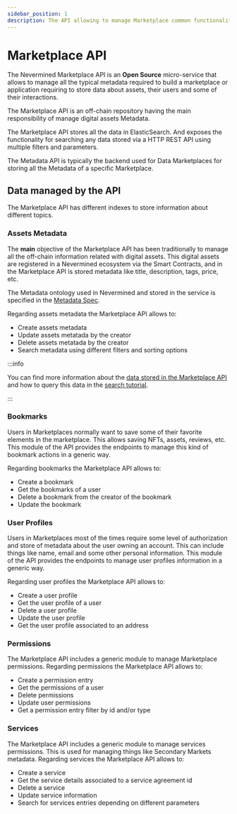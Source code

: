 ```yaml
---
sidebar_position: 1
description: The API allowing to manage Marketplace common functionalities
---
```


# Marketplace API

The Nevermined Marketplace API is an **Open Source** micro-service that allows to manage all the typical metadata required to build a marketplace or application requiring to store data about assets, their users and some of their interactions.

The Marketplace API is an off-chain repository having the main responsibility of manage digital assets Metadata.

The Marketplace API stores all the data in ElasticSearch. And exposes the functionality for searching any data stored via a HTTP REST API using multiple filters and parameters.

The Metadata API is typically the backend used for Data Marketplaces for storing all the Metadata of a specific Marketplace.

## Data managed by the API

The Marketplace API has different indexes to store information about different topics.

### Assets Metadata

The **main** objective of the Marketplace API has been traditionally to manage all the off-chain information related with digital assets. This digital assets are registered in a Nevermined ecosystem via the Smart Contracts, and in the Marketplace API is stored metadata like title, description, tags, price, etc.

The Metadata ontology used in Nevermined and stored in the service is specified in the [Metadata Spec](../specs/Spec-METADATA.md).

Regarding assets metadata the Marketplace API allows to:

* Create assets metadata
* Update assets metatada by the creator
* Delete assets metatada by the creator
* Search metadata using different filters and sorting options

:::info

You can find more information about the [data stored in the Marketplace API](../nevermined-data.md) and how to query this data in the [search tutorial](../../tutorials/searching-information.md).

:::

### Bookmarks

Users in Marketplaces normally want to save some of their favorite elements in the marketplace. This allows saving NFTs, assets, reviews, etc. This module of the API provides the endpoints to manage this kind of bookmark actions in a generic way.

Regarding bookmarks the Marketplace API allows to:

* Create a bookmark
* Get the bookmarks of a user
* Delete a bookmark from the creator of the bookmark
* Update the bookmark


### User Profiles

Users in Marketplaces most of the times require some level of authorization and store of metadata about the user owning an account. This can include things like name, email and some other personal information. This module of the API provides the endpoints to manage user profiles information in a generic way.

Regarding user profiles the Marketplace API allows to:

* Create a user profile
* Get the user profile of a user
* Delete a user profile
* Update the user profile
* Get the user profile associated to an address

### Permissions

The Marketplace API includes a generic module to manage Marketplace permissions. Regarding permissions the Marketplace API allows to:

* Create a permission entry
* Get the permissions of a user
* Delete permissions
* Update user permissions
* Get a permission entry filter by id and/or type

### Services

The Marketplace API includes a generic module to manage services permissions. This is used for managing things like Secondary Markets metadata. Regarding services the Marketplace API allows to:

* Create a service
* Get the service details associated to a service agreement id
* Delete a service
* Update service information
* Search for services entries depending on different parameters

